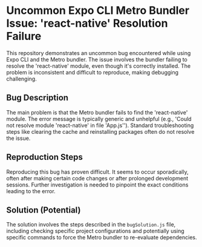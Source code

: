 # Uncommon Expo CLI Metro Bundler Issue: 'react-native' Resolution Failure

This repository demonstrates an uncommon bug encountered while using Expo CLI and the Metro bundler. The issue involves the bundler failing to resolve the 'react-native' module, even though it's correctly installed. The problem is inconsistent and difficult to reproduce, making debugging challenging.

## Bug Description
The main problem is that the Metro bundler fails to find the 'react-native' module.  The error message is typically generic and unhelpful (e.g., 'Could not resolve module 'react-native' in file 'App.js''). Standard troubleshooting steps like clearing the cache and reinstalling packages often do not resolve the issue.

## Reproduction Steps
Reproducing this bug has proven difficult. It seems to occur sporadically, often after making certain code changes or after prolonged development sessions.  Further investigation is needed to pinpoint the exact conditions leading to the error.

## Solution (Potential)
The solution involves the steps described in the `bugSolution.js` file, including checking specific project configurations and potentially using specific commands to force the Metro bundler to re-evaluate dependencies.